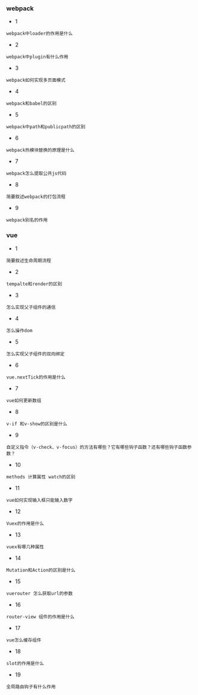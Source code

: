 ### webpack
* 1
```text
webpack中loader的作用是什么
```
* 2
```text
webpack中plugin有什么作用
```
* 3
```text
webpack如何实现多页面模式
```
* 4
```text
webpack和babel的区别
```
* 5
```text
webpack中path和publicpath的区别
```
* 6
```text
webpack热模块替换的原理是什么
```
* 7
```text
webpack怎么提取公共js代码
```
* 8
```text
简要叙述webpack的打包流程
```
* 9
````text
webpack别名的作用
````

### vue
* 1
```text
简要叙述生命周期流程
```
* 2
```text
tempalte和render的区别
```
* 3
```text
怎么实现父子组件的通信
```
* 4
```text
怎么操作dom
```
* 5
```text
怎么实现父子组件的双向绑定
```
* 6
```text
vue.nextTick的作用是什么
```
* 7
```text
vue如何更新数组
```
* 8
```text
v-if 和v-show的区别是什么
```
* 9
```text
自定义指令（v-check、v-focus）的方法有哪些？它有哪些钩子函数？还有哪些钩子函数参数？
```
* 10
```text
methods 计算属性 watch的区别
```
* 11
```text
vue如何实现输入框只能输入数字
```
* 12
```text
Vuex的作用是什么
```
* 13
```text
vuex有哪几种属性
```
* 14
```text
Mutation和Action的区别是什么
```
* 15
```text
vuerouter 怎么获取url的参数
```
* 16
```text
router-view 组件的作用是什么
```
* 17
```text
vue怎么缓存组件
```
* 18
```text
slot的作用是什么
```
* 19
```text
全局路由钩子有什么作用
```

